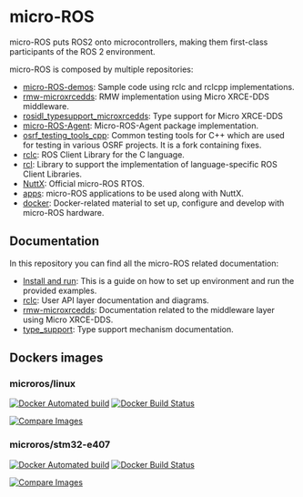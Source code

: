 # micro-ROS

micro-ROS puts ROS2 onto microcontrollers, making them first-class participants of the ROS 2 environment.

micro-ROS is composed by multiple repositories:

* [micro-ROS-demos](https://github.com/microROS/micro-ROS-demos):
    Sample code using rclc and rclcpp implementations.
* [rmw-microxrcedds](https://github.com/microROS/rmw-microxrcedds):
    RMW implementation using Micro XRCE-DDS middleware.
* [rosidl_typesupport_microxrcedds](https://github.com/microROS/rosidl_typesupport_microxrcedds):
    Type support for Micro XRCE-DDS
* [micro-ROS-Agent](https://github.com/microROS/micro-ROS-Agent):
    Micro-ROS-Agent package implementation.
* [osrf_testing_tools_cpp](https://github.com/microROS/osrf_testing_tools_cpp):
    Common testing tools for C++ which are used for testing in various OSRF projects.
    It is a fork containing fixes.
* [rclc](https://github.com/microROS/rclc):
    ROS Client Library for the C language.
* [rcl](https://github.com/microROS/rcl):
    Library to support the implementation of language-specific ROS Client Libraries.
* [NuttX](https://github.com/microROS/NuttX):
    Official micro-ROS RTOS.
* [apps](https://github.com/microROS/apps):
    micro-ROS applications to be used along with NuttX.
* [docker](https://github.com/microROS/docker):
    Docker-related material to set up, configure and develop with micro-ROS hardware.

## Documentation

In this repository you can find all the micro-ROS related documentation:

* [Install and run](./docs/install_and_run.md): This is a guide on how to set up environment and run the provided examples.
* [rclc](./docs/rclc.md): User API layer documentation and diagrams.
* [rmw-microxrcedds](./docs/rmw_microxrcedds.md): Documentation related to the middleware layer using Micro XRCE-DDS.
* [type_support](./docs/type_support.md): Type support mechanism documentation.

## Dockers images

### microros/linux

[![Docker Automated build](https://img.shields.io/docker/automated/microros/linux.svg?logo=docker)](https://hub.docker.com/r/microros/linux/)
[![Docker Build Status](https://img.shields.io/docker/build/microros/linux.svg?logo=docker)](https://hub.docker.com/r/microros/linux/)

[![Compare Images](https://images.microbadger.com/badges/image/microros/linux.svg)](https://microbadger.com/images/microros/linux)

### microros/stm32-e407

[![Docker Automated build](https://img.shields.io/docker/automated/microros/stm32-e407.svg?logo=docker)](https://hub.docker.com/r/microros/stm32-e407/)
[![Docker Build Status](https://img.shields.io/docker/build/microros/stm32-e407.svg?logo=docker)](https://hub.docker.com/r/microros/stm32-e407/)

[![Compare Images](https://images.microbadger.com/badges/image/microros/stm32-e407.svg)](https://microbadger.com/images/microros/stm32-e407)
